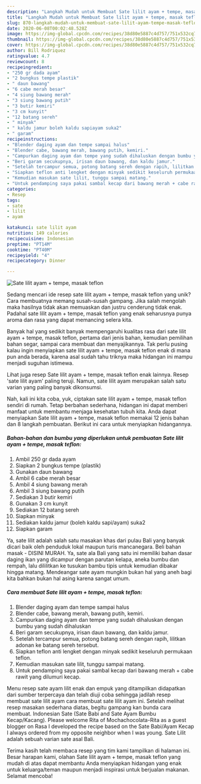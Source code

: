 ```yaml
---
description: "Langkah Mudah untuk Membuat Sate lilit ayam + tempe, masak teflon Anti Gagal"
title: "Langkah Mudah untuk Membuat Sate lilit ayam + tempe, masak teflon Anti Gagal"
slug: 870-langkah-mudah-untuk-membuat-sate-lilit-ayam-tempe-masak-teflon-anti-gagal
date: 2020-06-08T00:02:48.528Z
image: https://img-global.cpcdn.com/recipes/38d80e5887c4d757/751x532cq70/sate-lilit-ayam-tempe-masak-teflon-foto-resep-utama.jpg
thumbnail: https://img-global.cpcdn.com/recipes/38d80e5887c4d757/751x532cq70/sate-lilit-ayam-tempe-masak-teflon-foto-resep-utama.jpg
cover: https://img-global.cpcdn.com/recipes/38d80e5887c4d757/751x532cq70/sate-lilit-ayam-tempe-masak-teflon-foto-resep-utama.jpg
author: Bill Rodriquez
ratingvalue: 4.7
reviewcount: 8
recipeingredient:
- "250 gr dada ayam"
- "2 bungkus tempe plastik"
- " daun bawang"
- "6 cabe merah besar"
- "4 siung bawang merah"
- "3 siung bawang putih"
- "3 butir kemiri"
- "3 cm kunyit"
- "12 batang sereh"
- " minyak"
- " kaldu jamur boleh kaldu sapiayam suka2"
- " garam"
recipeinstructions:
- "Blender daging ayam dan tempe sampai halus"
- "Blender cabe, bawang merah, bawang putih, kemiri."
- "Campurkan daging ayam dan tempe yang sudah dihaluskan dengan bumbu yang sudah dihaluskan"
- "Beri garam secukupnya, irisan daun bawang, dan kaldu jamur."
- "Setelah tercampur semua, potong batang sereh dengan rapih, lilitkan adonan ke batang sereh tersebut."
- "Siapkan teflon anti lengket dengan minyak sedikit keseluruh permukaan teflon."
- "Kemudian masukan sate lilit, tunggu sampai matang."
- "Untuk pendamping saya pakai sambal kecap dari bawang merah + cabe rawit yang dilumuri kecap."
categories:
- Resep
tags:
- sate
- lilit
- ayam

katakunci: sate lilit ayam 
nutrition: 149 calories
recipecuisine: Indonesian
preptime: "PT14M"
cooktime: "PT40M"
recipeyield: "4"
recipecategory: Dinner

---
```



![Sate lilit ayam + tempe, masak teflon](https://img-global.cpcdn.com/recipes/38d80e5887c4d757/751x532cq70/sate-lilit-ayam-tempe-masak-teflon-foto-resep-utama.jpg)

Sedang mencari ide resep sate lilit ayam + tempe, masak teflon yang unik? Cara membuatnya memang susah-susah gampang. Jika salah mengolah maka hasilnya tidak akan memuaskan dan justru cenderung tidak enak. Padahal sate lilit ayam + tempe, masak teflon yang enak seharusnya punya aroma dan rasa yang dapat memancing selera kita.

Banyak hal yang sedikit banyak mempengaruhi kualitas rasa dari sate lilit ayam + tempe, masak teflon, pertama dari jenis bahan, kemudian pemilihan bahan segar, sampai cara membuat dan menyajikannya. Tak perlu pusing kalau ingin menyiapkan sate lilit ayam + tempe, masak teflon enak di mana pun anda berada, karena asal sudah tahu triknya maka hidangan ini mampu menjadi suguhan istimewa.

Lihat juga resep Sate lilit ayam + tempe, masak teflon enak lainnya. Resep &#39;sate lilit ayam&#39; paling teruji. Namun, sate lilit ayam merupakan salah satu varian yang paling banyak dikonsumsi.


Nah, kali ini kita coba, yuk, ciptakan sate lilit ayam + tempe, masak teflon sendiri di rumah. Tetap berbahan sederhana, hidangan ini dapat memberi manfaat untuk membantu menjaga kesehatan tubuh kita. Anda dapat menyiapkan Sate lilit ayam + tempe, masak teflon memakai 12 jenis bahan dan 8 langkah pembuatan. Berikut ini cara untuk menyiapkan hidangannya.

<!--inarticleads1-->

##### Bahan-bahan dan bumbu yang diperlukan untuk pembuatan Sate lilit ayam + tempe, masak teflon:

1. Ambil 250 gr dada ayam
1. Siapkan 2 bungkus tempe (plastik)
1. Gunakan  daun bawang
1. Ambil 6 cabe merah besar
1. Ambil 4 siung bawang merah
1. Ambil 3 siung bawang putih
1. Sediakan 3 butir kemiri
1. Gunakan 3 cm kunyit
1. Sediakan 12 batang sereh
1. Siapkan  minyak
1. Sediakan  kaldu jamur (boleh kaldu sapi/ayam) suka2
1. Siapkan  garam


Ya, sate lilit adalah salah satu masakan khas dari pulau Bali yang banyak dicari baik oleh penduduk lokal maupun turis mancanegara. Beli bahan masak - DISINI MURAH. Ya, sate ala Bali yang satu ini memiliki bahan dasar daging ikan yang dicampur dengan parutan kelapa, aneka bumbu dan rempah, lalu dililitkan ke tusukan bambu tipis untuk kemudian dibakar hingga matang. Mendeangar sate ayam mungkin bukan hal yang aneh bagi kita bahkan bukan hal asing karena sangat umum. 

<!--inarticleads2-->

##### Cara membuat Sate lilit ayam + tempe, masak teflon:

1. Blender daging ayam dan tempe sampai halus
1. Blender cabe, bawang merah, bawang putih, kemiri.
1. Campurkan daging ayam dan tempe yang sudah dihaluskan dengan bumbu yang sudah dihaluskan
1. Beri garam secukupnya, irisan daun bawang, dan kaldu jamur.
1. Setelah tercampur semua, potong batang sereh dengan rapih, lilitkan adonan ke batang sereh tersebut.
1. Siapkan teflon anti lengket dengan minyak sedikit keseluruh permukaan teflon.
1. Kemudian masukan sate lilit, tunggu sampai matang.
1. Untuk pendamping saya pakai sambal kecap dari bawang merah + cabe rawit yang dilumuri kecap.


Menu resep sate ayam lilit enak dan empuk yang ditampilkan didapatkan dari sumber terpercaya dan telah diuji coba sehingga jadilah resep membuat sate lilit ayam cara membuat sate lilit ayam ini. Setelah melihat resep masakan sederhana diatas, begitu gampang kan bunda cara membuat. Indonesian Sate (Sate Babi and Sate Ayam Bumbu Kecap/Kacang). Please welcome Rita of Mochachocolata-Rita as a guest blogger on Rasa I developed the recipe based on the Sate Babi/Ayam Kecap I always ordered from my opposite neighbor when I was young. Sate Lilit adalah sebuah varian sate asal Bali. 

Terima kasih telah membaca resep yang tim kami tampilkan di halaman ini. Besar harapan kami, olahan Sate lilit ayam + tempe, masak teflon yang mudah di atas dapat membantu Anda menyiapkan hidangan yang enak untuk keluarga/teman maupun menjadi inspirasi untuk berjualan makanan. Selamat mencoba!
